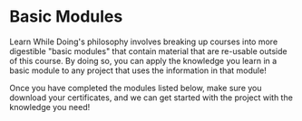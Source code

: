 # Basic Modules

Learn While Doing's philosophy involves breaking up courses into more digestible "basic modules" that contain material that are re-usable outside of this course. By doing so, you can apply the knowledge you learn in a basic module to any project that uses the information in that module!

Once you have completed the modules listed below, make sure you download your certificates, and we can get started with the project with the knowledge you need!



